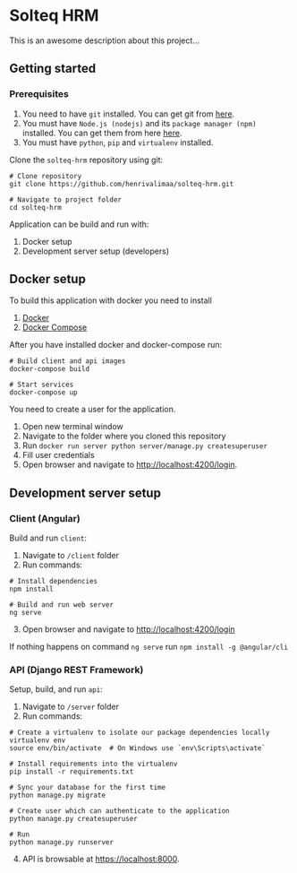 # Solteq HRM

This is an awesome description about this project...

## Getting started

### Prerequisites

1. You need to have `git` installed. You can get git from [here](https://git-scm.com/downloads).
2. You must have `Node.js (nodejs)` and its `package manager (npm)` installed. You can get them from here [here](https://nodejs.org/en/).
3. You must have `python`, `pip` and `virtualenv` installed.

Clone the `solteq-hrm` repository using git:

```console
# Clone repository
git clone https://github.com/henrivalimaa/solteq-hrm.git

# Navigate to project folder
cd solteq-hrm
``` 

Application can be build and run with:
1. Docker setup
2. Development server setup (developers)

## Docker setup

To build this application with docker you need to install
1. [Docker](https://www.docker.com/community-edition#/download)
2. [Docker Compose](https://docs.docker.com/compose/install/)

After you have installed docker and docker-compose run: 

```console
# Build client and api images
docker-compose build

# Start services
docker-compose up
```

You need to create a user for the application.
1. Open new terminal window
2. Navigate to the folder where you cloned this repository
3. Run `docker run server python server/manage.py createsuperuser`
4. Fill user credentials 
4. Open browser and navigate to [http://localhost:4200/login](http://localhost:4200/login).

## Development server setup

### Client (Angular)
 
Build and run `client`:
1. Navigate to `/client` folder
2. Run commands:

```console
# Install dependencies
npm install

# Build and run web server
ng serve
```
3. Open browser and navigate to [http://localhost:4200/login](http://localhost:4200/login)

If nothing happens on command `ng serve` run `npm install -g @angular/cli`

### API (Django REST Framework)

Setup, build, and run `api`:
1. Navigate to `/server` folder
2. Run commands: 

```console
# Create a virtualenv to isolate our package dependencies locally
virtualenv env
source env/bin/activate  # On Windows use `env\Scripts\activate`

# Install requirements into the virtualenv
pip install -r requirements.txt

# Sync your database for the first time
python manage.py migrate

# Create user which can authenticate to the application
python manage.py createsuperuser

# Run
python manage.py runserver
```
4. API is browsable at [https://localhost:8000](http://localhost:8000).
